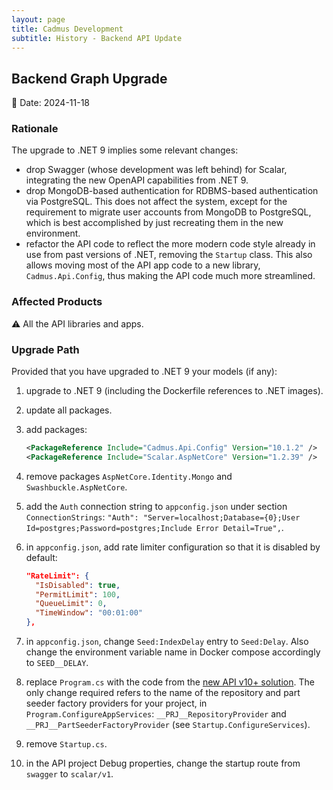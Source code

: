 ```yaml
---
layout: page
title: Cadmus Development
subtitle: History - Backend API Update
---
```


## Backend Graph Upgrade

📆 Date: 2024-11-18

### Rationale

The upgrade to .NET 9 implies some relevant changes:

- drop Swagger (whose development was left behind) for Scalar, integrating the new OpenAPI capabilities from .NET 9.
- drop MongoDB-based authentication for RDBMS-based authentication via PostgreSQL. This does not affect the system, except for the requirement to migrate user accounts from MongoDB to PostgreSQL, which is best accomplished by just recreating them in the new environment.
- refactor the API code to reflect the more modern code style already in use from past versions of .NET, removing the `Startup` class. This also allows moving most of the API app code to a new library, `Cadmus.Api.Config`, thus making the API code much more streamlined.

### Affected Products

⚠️ All the API libraries and apps.

### Upgrade Path

Provided that you have upgraded to .NET 9 your models (if any):

1. upgrade to .NET 9 (including the Dockerfile references to .NET images).
2. update all packages.
3. add packages:

    ```xml
    <PackageReference Include="Cadmus.Api.Config" Version="10.1.2" />
    <PackageReference Include="Scalar.AspNetCore" Version="1.2.39" />
    ```

4. remove packages `AspNetCore.Identity.Mongo` and `Swashbuckle.AspNetCore`.
5. add the `Auth` connection string to `appconfig.json` under section `ConnectionStrings`: `"Auth": "Server=localhost;Database={0};User Id=postgres;Password=postgres;Include Error Detail=True",`.
6. in `appconfig.json`, add rate limiter configuration so that it is disabled by default:

    ```json
    "RateLimit": {
      "IsDisabled": true,
      "PermitLimit": 100,
      "QueueLimit": 0,
      "TimeWindow": "00:01:00"
    },
    ```

7. in `appconfig.json`, change `Seed:IndexDelay` entry to `Seed:Delay`. Also change the environment variable name in Docker compose accordingly to `SEED__DELAY`.
8. replace `Program.cs` with the code from the [new API v10+ solution](https://github.com/vedph/cadmus-api/blob/master/CadmusApi/Program.cs). The only change required refers to the name of the repository and part seeder factory providers for your project, in `Program.ConfigureAppServices`: `__PRJ__RepositoryProvider` and `__PRJ__PartSeederFactoryProvider` (see `Startup.ConfigureServices`).
9. remove `Startup.cs`.
10. in the API project Debug properties, change the startup route from `swagger` to `scalar/v1`.
